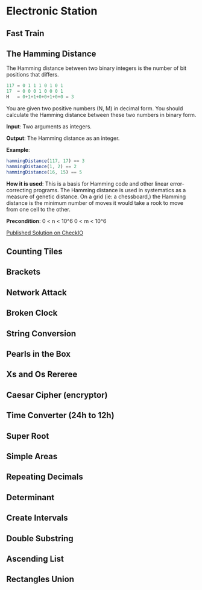 # Electronic Station

## Fast Train

## The Hamming Distance

The Hamming distance between two binary integers is the number of bit positions that differs.

```js
117 = 0 1 1 1 0 1 0 1
17  = 0 0 0 1 0 0 0 1
H   = 0+1+1+0+0+1+0+0 = 3
```

You are given two positive numbers (N, M) in decimal form. You should calculate the Hamming distance between these two numbers in binary form.

**Input**: Two arguments as integers.

**Output**: The Hamming distance as an integer.

**Example**:

```js
hammingDistance(117, 17) == 3
hammingDistance(1, 2) == 2
hammingDistance(16, 15) == 5
```

**How it is used**: This is a basis for Hamming code and other linear error-correcting programs. The Hamming distance is used in systematics as a measure of genetic distance. On a grid (ie: a chessboard,) the Hamming distance is the minimum number of moves it would take a rook to move from one cell to the other.

**Precondition**:
0 < n < 10^6
0 < m < 10^6

[Published Solution on CheckIO](https://js.checkio.org/mission/hamming-distance/publications/BenMerch/js-node/lot-of-cleanup-needed/)

## Counting Tiles

## Brackets

## Network Attack

## Broken Clock

## String Conversion

## Pearls in the Box

## Xs and Os Rereree

## Caesar Cipher (encryptor)

## Time Converter (24h to 12h)

## Super Root

## Simple Areas

## Repeating Decimals

## Determinant

## Create Intervals

## Double Substring

## Ascending List

## Rectangles Union
